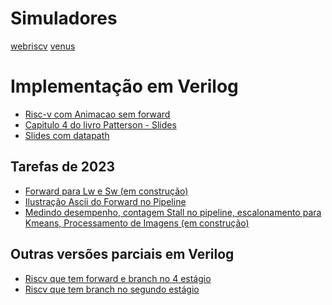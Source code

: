 # Simuladores

[webriscv](https://webriscv.dii.unisi.it/)
[venus](https://venus.kvakil.me/)

# Implementação em Verilog

* [Risc-v com Animacao sem forward](https://colab.research.google.com/drive/1HBvXZqjnrma_9umUg0N8R39GVV9yDScI?usp=sharing)
* [Capitulo 4 do livro Patterson - Slides](https://docs.google.com/presentation/d/1ztqfccs7TybpBk6Xqyg3BRS_BEc2WtihyqBCcf3xrYM/edit)
* [Slides com datapath](https://docs.google.com/presentation/d/1IgIKxOrqwadU0sN3GxPt8boIPTwe8aiGKqHJ0VyEK8M/edit#slide=id.p)

## Tarefas de 2023
* [Forward para Lw e Sw (em construção)]()
* [Ilustração Ascii do Forward no Pipeline]()
* [Medindo desempenho, contagem Stall no pipeline, escalonamento para Kmeans, Processamento de Imagens (em construção)]()
 
## Outras versões parciais em Verilog
* [Riscv que tem forward e branch no 4 estágio](https://colab.research.google.com/drive/1kg6gkRT1AL5b0oyjJeS2eJgKopQWC3a6?usp=sharing)
* [Riscv que tem branch no segundo estágio](https://colab.research.google.com/drive/1772rQAbKzk3NLSNou_iHZG6L5c5eCXSn?usp=sharing)
